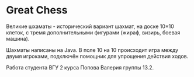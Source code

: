 # Great Chess
Великие шхаматы - исторический вариант шахмат, на доске 10×10 клеток, с тремя дополнительными фигурами (жираф, визирь, боевая машина).

Шахматы написаны на Java. В поле 10 на 10 происходит игра между двумя игроками, подключён помощник для упрощения действия ходов.

Работа студента ВГУ 2 курса Попова Валерия группы 13.2.
